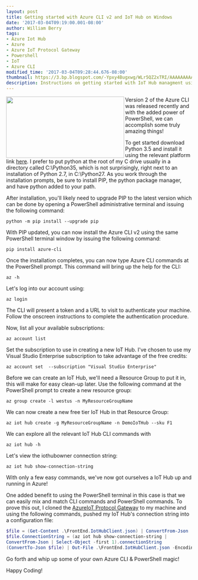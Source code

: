 ```yaml
---
layout: post
title: Getting started with Azure CLI v2 and IoT Hub on Windows
date: '2017-03-04T09:19:00.001-08:00'
author: William Berry
tags:
- Azure Iot Hub
- Azure
- Azure IoT Protocol Gateway
- Powershell
- IoT
- Azure CLI
modified_time: '2017-03-04T09:28:44.676-08:00'
thumbnail: https://3.bp.blogspot.com/-Ypxy4Bugxwg/WLr5QZ2xTRI/AAAAAAAAAl4/-9pv0hgBHnI5qeX0dSVOfZe98AeXziS8wCLcB/s72-c/AzureCli.PNG
description: Instructions on getting started with IoT Hub managment using Azure CLI v2 
---
```


[<img align="left" border="0" height="166" src="https://3.bp.blogspot.com/-Ypxy4Bugxwg/WLr5QZ2xTRI/AAAAAAAAAl4/-9pv0hgBHnI5qeX0dSVOfZe98AeXziS8wCLcB/s320/AzureCli.PNG" width="320" />](https://3.bp.blogspot.com/-Ypxy4Bugxwg/WLr5QZ2xTRI/AAAAAAAAAl4/-9pv0hgBHnI5qeX0dSVOfZe98AeXziS8wCLcB/s1600/AzureCli.PNG) Version 2 of the Azure CLI was released recently and with the added power of 
PowerShell, we can accomplish some truly amazing things! 

To get started download Python 3.5 and install it using the relevant platform 
link [here](https://www.python.org/downloads/release/python-353/).  I prefer 
to put python at the root of my C drive usually in a directory called 
C:\Python35, which is not surprisingly, right next to an installation of 
Python 2.7, in C:\Python27.  As you work through the installation prompts, be 
sure to install PIP, the python package manager, and have python added to your 
path. 

After installation, you'll likely need to upgrade PIP to the latest version 
which can be done by opening a PowerShell administrative terminal and issuing 
the following command: 

```shell
python -m pip install --upgrade pip
``` 

With PIP updated, you can now install the Azure CLI v2 using the same 
PowerShell terminal window by issuing the following command: 

```shell
pip install azure-cli
``` 

Once the installation completes, you can now type Azure CLI commands at the 
PowerShell prompt.  This command will bring up the help for the CLI: 

```shell
az -h
``` 

Let's log into our account using: 

```shell
az login
``` 

The CLI will present a token and a URL to visit to authenticate your machine.  
Follow the onscreen instructions to complete the authentication procedure. 

Now, list all your available subscriptions: 

```shell
az account list
``` 

Set the subscription to use in creating a new IoT Hub.  I've chosen to use my 
Visual Studio Enterprise subscription to take advantage of the free credits: 

```shell
az account set  --subscription "Visual Studio Enterprise"
``` 

Before we can create an IoT Hub, we'll need a Resource Group to put it in, 
this will make for easy clean-up later.  Use the following command at the 
PowerShell prompt to create a new resource group: 

```shell
az group create -l westus -n MyResourceGroupName
``` 

We can now create a new free tier IoT Hub in that Resource Group: 

```shell
az iot hub create -g MyResourceGroupName -n DemoIoTHub --sku F1
``` 

We can explore all the relevant IoT Hub CLI commands with 

```shell
az iot hub -h
``` 

Let's view the iothubowner connection string: 

```shell
az iot hub show-connection-string
``` 

With only a few easy commands, we've now got ourselves a IoT Hub up and 
running in Azure! 

One added benefit to using the PowerShell terminal in this case is that we can 
easily mix and match CLI commands and PowerShell commands.  To prove this out, 
I cloned the [AzureIoT  Protocol Gateway](https://github.com/Azure/azure-iot-protocol-gateway) to my machine 
and using the following commands, pushed my IoT Hub's connection string into a 
configuration file: 

```powershell
$file = (Get-Content .\FrontEnd.IotHubClient.json) | ConvertFrom-Json 
$file.ConnectionString = (az iot hub show-connection-string | 
ConvertFrom-Json | Select-Object -first 1).connectionString 
(ConvertTo-Json $file) | Out-File .\FrontEnd.IotHubClient.json -Encoding ascii 
```

Go forth and whip up some of your own Azure CLI & PowerShell magic! 

Happy Coding! 